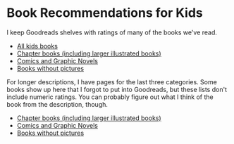 # Book Recommendations for Kids

I keep Goodreads shelves with ratings of many of the books we've read.

  * [All kids books](https://www.goodreads.com/review/list/7272957-derrick-schneider?shelf=you-know-for-kids)
  * [Chapter books (including larger illustrated books)](https://www.goodreads.com/review/list/7272957-derrick-schneider?shelf=chapter-books)
  * [Comics and Graphic Novels](https://www.goodreads.com/review/list/7272957-derrick-schneider?shelf=kid-comics)
  * [Books without pictures](https://www.goodreads.com/review/list/7272957-derrick-schneider?shelf=kids-no-pictures)
  
For longer descriptions, I have pages for the last three categories. Some books show up here that I forgot to put into Goodreads, but these lists don't include numeric ratings. You can probably figure out what I think of the book from the description, though.

  * [Chapter books (including larger illustrated books)](https://derricks.github.io/chapter_book_thoughts)
  * [Comics and Graphic Novels](https://derricks.github.io/kids_comic_books)
  * [Books without pictures](https://derricks.github.io/books_without_pictures)